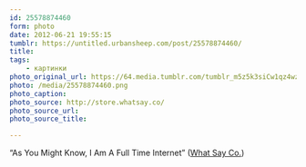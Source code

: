 ```yaml
---
id: 25578874460
form: photo
date: 2012-06-21 19:55:15
tumblr: https://untitled.urbansheep.com/post/25578874460/
title:
tags:
    - картинки
photo_original_url: https://64.media.tumblr.com/tumblr_m5z5k3siCw1qz4wzio1_640.png
photo: /media/25578874460.png
photo_caption: 
photo_source: http://store.whatsay.co/
photo_source_url:
photo_source_title:

---
```


<p>“As You Might Know, I Am A Full Time Internet” (<a href="http://store.whatsay.co/">What Say Co.</a>)</p>
